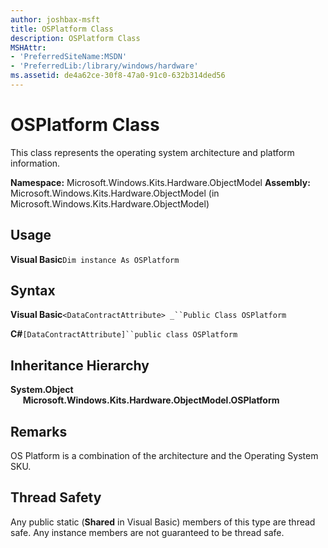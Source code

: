 ```yaml
---
author: joshbax-msft
title: OSPlatform Class
description: OSPlatform Class
MSHAttr:
- 'PreferredSiteName:MSDN'
- 'PreferredLib:/library/windows/hardware'
ms.assetid: de4a62ce-30f8-47a0-91c0-632b314ded56
---
```


# OSPlatform Class


This class represents the operating system architecture and platform information.

**Namespace:** Microsoft.Windows.Kits.Hardware.ObjectModel **Assembly:** Microsoft.Windows.Kits.Hardware.ObjectModel (in Microsoft.Windows.Kits.Hardware.ObjectModel)

## Usage


**Visual Basic**`Dim instance As OSPlatform`

## Syntax


**Visual Basic**`<DataContractAttribute> _``Public Class OSPlatform`

**C#**`[DataContractAttribute]``public class OSPlatform`

## Inheritance Hierarchy


**System.Object**      **Microsoft.Windows.Kits.Hardware.ObjectModel.OSPlatform**

## Remarks


OS Platform is a combination of the architecture and the Operating System SKU.

## Thread Safety


Any public static (**Shared** in Visual Basic) members of this type are thread safe. Any instance members are not guaranteed to be thread safe.

 

 






